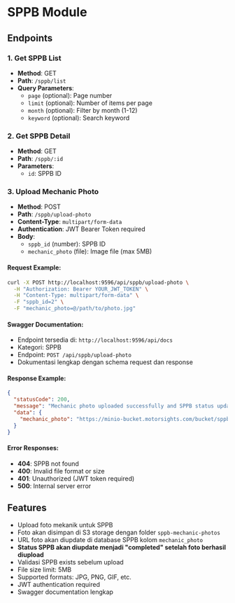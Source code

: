 # SPPB Module

## Endpoints

### 1. Get SPPB List
- **Method**: GET
- **Path**: `/sppb/list`
- **Query Parameters**:
  - `page` (optional): Page number
  - `limit` (optional): Number of items per page
  - `month` (optional): Filter by month (1-12)
  - `keyword` (optional): Search keyword

### 2. Get SPPB Detail
- **Method**: GET
- **Path**: `/sppb/:id`
- **Parameters**:
  - `id`: SPPB ID

### 3. Upload Mechanic Photo
- **Method**: POST
- **Path**: `/sppb/upload-photo`
- **Content-Type**: `multipart/form-data`
- **Authentication**: JWT Bearer Token required
- **Body**:
  - `sppb_id` (number): SPPB ID
  - `mechanic_photo` (file): Image file (max 5MB)

#### Request Example:
```bash
curl -X POST http://localhost:9596/api/sppb/upload-photo \
  -H "Authorization: Bearer YOUR_JWT_TOKEN" \
  -H "Content-Type: multipart/form-data" \
  -F "sppb_id=2" \
  -F "mechanic_photo=@/path/to/photo.jpg"
```

#### Swagger Documentation:
- Endpoint tersedia di: `http://localhost:9596/api/docs`
- Kategori: SPPB
- Endpoint: `POST /api/sppb/upload-photo`
- Dokumentasi lengkap dengan schema request dan response

#### Response Example:
```json
{
  "statusCode": 200,
  "message": "Mechanic photo uploaded successfully and SPPB status updated to completed",
  "data": {
    "mechanic_photo": "https://minio-bucket.motorsights.com/bucket/sppb-mechanic-photos/uuid-filename.jpg"
  }
}
```

#### Error Responses:
- **404**: SPPB not found
- **400**: Invalid file format or size
- **401**: Unauthorized (JWT token required)
- **500**: Internal server error

## Features
- Upload foto mekanik untuk SPPB
- Foto akan disimpan di S3 storage dengan folder `sppb-mechanic-photos`
- URL foto akan diupdate di database SPPB kolom `mechanic_photo`
- **Status SPPB akan diupdate menjadi "completed" setelah foto berhasil diupload**
- Validasi SPPB exists sebelum upload
- File size limit: 5MB
- Supported formats: JPG, PNG, GIF, etc.
- JWT authentication required
- Swagger documentation lengkap 